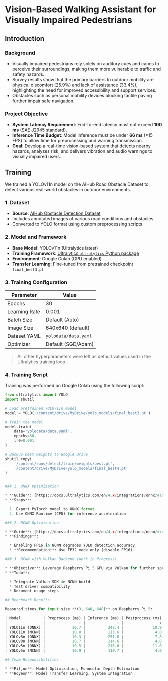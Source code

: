 # Vision-Based Walking Assistant for Visually Impaired Pedestrians

## Introduction

### Background

* Visually impaired pedestrians rely solely on auditory cues and canes to perceive their surroundings, making them more vulnerable to traffic and safety hazards.
* Survey results show that the primary barriers to outdoor mobility are physical discomfort (25.9%) and lack of assistance (33.4%), highlighting the need for improved accessibility and support services.
* Obstacles such as personal mobility devices blocking tactile paving further impair safe navigation.

### Project Objective

* **System Latency Requirement**: End-to-end latency must not exceed **100 ms** (SAE J2945 standard).
* **Inference Time Budget**: Model inference must be under **66 ms** (≈15 FPS) to allow time for preprocessing and warning transmission.
* **Goal**: Develop a real-time vision-based system that detects nearby hazards, analyzes risk, and delivers vibration and audio warnings to visually impaired users.

## Training

We trained a YOLOv11n model on the AIHub Road Obstacle Dataset to detect various real-world obstacles in outdoor environments.

### 1. Dataset

- **Source**: [AIHub Obstacle Detection Dataset](https://aihub.or.kr/aihubdata/data/view.do?currMenu=115&topMenu=100&aihubDataSe=realm&dataSetSn=189)
- Includes annotated images of various road conditions and obstacles
- Converted to YOLO format using custom preprocessing scripts

### 2. Model and Framework

- **Base Model**: YOLOv11n (Ultralytics latest)
- **Training Framework**: [Ultralytics `ultralytics` Python package](https://docs.ultralytics.com)
- **Environment**: Google Colab (GPU enabled)
- **Transfer Learning**: Fine-tuned from pretrained checkpoint `final_best3.pt`

### 3. Training Configuration

| Parameter         | Value              |
|------------------|--------------------|
| Epochs           | 30                 |
| Learning Rate    | 0.001              |
| Batch Size       | Default (Auto)     |
| Image Size       | 640x640 (default)  |
| Dataset YAML     | `yolodata/data.yaml` |
| Optimizer        | Default (SGD/Adam) |

> All other hyperparameters were left as default values used in the Ultralytics training loop.

### 4. Training Script

Training was performed on Google Colab using the following script:

```python
from ultralytics import YOLO
import shutil

# Load pretrained YOLOv11n model
model = YOLO('/content/drive/MyDrive/yolo_models/final_best3.pt')

# Train the model
model.train(
    data='yolodata/data.yaml',
    epochs=30,
    lr0=0.001
)

# Backup best weights to Google Drive
shutil.copy(
    '/content/runs/detect/train/weights/best.pt',
    '/content/drive/MyDrive/yolo_models/final_best4.pt'
)


### 1. ONNX Optimization

* **Guide**: [https://docs.ultralytics.com/en/4.x/integrations/onnx/#supported-deployment-options](https://docs.ultralytics.com/en/4.x/integrations/onnx/#supported-deployment-options)
* **Steps**:

  1. Export PyTorch model to ONNX format
  2. Use ONNX Runtime (CPU) for inference acceleration

### 2. NCNN Optimization

* **Guide**: [https://docs.ultralytics.com/en/4.x/integrations/ncnn/#installation](https://docs.ultralytics.com/en/4.x/integrations/ncnn/#installation)
* **Findings**:

  * Enabling FP16 in NCNN degrades YOLO detection accuracy.
  * **Recommendation**: Use FP32 mode only (disable FP16).

### 3. NCNN with Vulkan Backend (Work in Progress)

* **Objective**: Leverage Raspberry Pi 5 GPU via Vulkan for further speedup.
* **Todo**:

  * Integrate Vulkan SDK in NCNN build
  * Test driver compatibility
  * Document usage steps

## Benchmark Results

Measured times for input size **(3, 640, 640)** on Raspberry Pi 5:

| Model          | Preprocess (ms) | Inference (ms) | Postprocess (ms) |
| -------------- | --------------: | -------------: | ---------------: |
| YOLO11n (ONNX) |            10.7 |          248.4 |             10.9 |
| YOLO11n (NCNN) |            10.8 |          113.6 |              4.0 |
| YOLOv8n (ONNX) |            10.3 |          251.8 |              7.8 |
| YOLOv8n (NCNN) |            10.7 |          114.6 |              4.0 |
| YOLOv5n (ONNX) |            10.5 |          216.8 |             11.0 |
| YOLOv5n (NCNN) |            10.9 |          110.7 |              4.0 |

## Team Responsibilities

* **Piljun**: Model Optimization, Monocular Depth Estimation
* **Hoyeon**: Model Transfer Learning, System Integration
